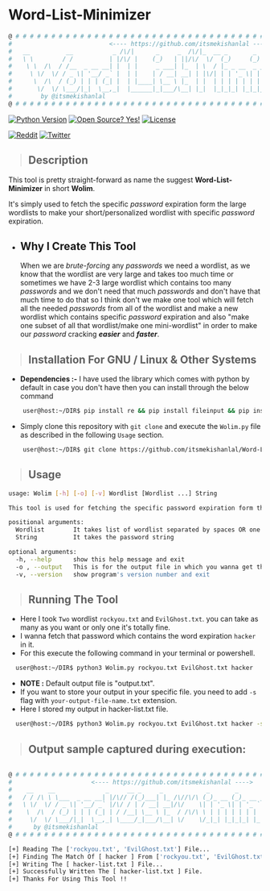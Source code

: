 # Word-List-Minimizer

```sh
@ # # # # # # # # # # # # # # # # # # # # # # # # # # # # # # # # # # # # # # # # # # # # # # # # # @
#                           <---- https://github.com/itsmekishanlal ---->                           #
#   __          __           _ /\/|      _     _  /\/|_  __ _       _           _                   #
#   \ \        / /          | |/\/ |    (_)   | ||/\/  \/  (_)     (_)         (_)                  #
#    \ \  /\  / /__  _ __ __| |  | |     _ ___| |_  | \  / |_ _ __  _ _ __ ___  _ _______ _ __      #
#     \ \/  \/ / _ \| '__/ _` |  | |    | / __| __| | |\/| | | '_ \| | '_ ` _ \| |_  / _ \ '__|     #
#      \  /\  / (_) | | | (_| |  | |____| \__ \ |_  | |  | | | | | | | | | | | | |/ /  __/ |        #
#       \/  \/ \___/|_|  \__,_|  |______|_|___/\__| |_|  |_|_|_| |_|_|_| |_| |_|_/___\___|_|        #
#        by @itsmekishanlal                                                                    v1.0 #
@ # # # # # # # # # # # # # # # # # # # # # # # # # # # # # # # # # # # # # # # # # # # # # # # # # @
```

[![Python Version](https://img.shields.io/badge/python-3.9-blue?style=for-the-badge&logo=python)](https://github.com/EONRaider/Packet-Sniffer/)
[![Open Source? Yes!](https://img.shields.io/badge/Open%20Source%3F-Yes!-green?style=for-the-badge&logo=appveyor)](https://github.com/EONRaider/Packet-Sniffer/)
[![License](https://img.shields.io/badge/license-MIT-green?style=for-the-badge)](https://github.com/EONRaider/Packet-Sniffer/blob/master/LICENSE)

[![Reddit](https://img.shields.io/reddit/user-karma/combined/itsmekishanlal?style=flat-square&logo=reddit)](https://www.reddit.com/user/itsmekishanlal)
[![Twitter](https://img.shields.io/twitter/follow/itsmekishanlal?style=flat-square&logo=twitter)](https://twitter.com/intent/follow?screen_name=itsmekishanlal)

> ## **Description**

This tool is pretty straight-forward as name the suggest **Word-List-Minimizer** in short **Wolim**.

It's simply used to fetch the specific *password* expiration form the large wordlists to
make your short/personalized wordlist with specific *password* expiration.

* ## **Why I Create This Tool**

     When we are *brute-forcing* any *passwords* we need a wordlist, as we know that the wordlist are very large and takes too much time or sometimes we have 2-3 large wordlist which contains too many *passwords* and we don't need that much *passwords* and don't have that much time to do that so I think don't we make one tool which will fetch all the needed *passwords* from all of the wordlist and make a new wordlist which contains specific *password* expiration and also "make one subset of all that wordlist/make one mini-wordlist" in order to make our *password* cracking ***easier*** and ***faster***.

> ## **Installation For GNU / Linux & Other Systems**

* **Dependencies :-** I have used the library which comes with python by default in case you don't have then you can install through the below command

```sh
    user@host:~/DIR$ pip install re && pip install fileinput && pip install argparse
```

* Simply clone this repository with `git clone` and execute the `Wolim.py`
file as described in the following `Usage` section.

```sh
    user@host:~/DIR$ git clone https://github.com/itsmekishanlal/Word-List-Minimizer.git
```

> ## **Usage**

```sh
usage: Wolim [-h] [-o] [-v] Wordlist [Wordlist ...] String

This tool is used for fetching the specific password expiration form the multiple large wordlist and make your specific password expiration wordlist for Brute-force.

positional arguments:
  Wordlist        It takes list of wordlist separated by spaces OR one wordlist
  String          It takes the password string

optional arguments:
  -h, --help      show this help message and exit
  -o , --output   This is for the output file in which you wanna get the output.
  -v, --version   show program's version number and exit
```

> ## **Running The Tool**

* Here I took `Two` wordlist `rockyou.txt` and `EvilGhost.txt`. you can take as many as you want or only one it's totally fine.
* I wanna fetch that password which contains the word expiration `hacker` in it.
* For this execute the following command in your terminal or powershell.

```sh
  user@host:~/DIR$ python3 Wolim.py rockyou.txt EvilGhost.txt hacker
```

* **NOTE :**  Default output file is "output.txt".
* If you want to store your output in your specific file. you need to add `-s` flag with `your-output-file-name.txt` extension.
* Here I stored my output in hacker-list.txt file.

```sh
  user@host:~/DIR$ python3 Wolim.py rockyou.txt EvilGhost.txt hacker -s hacker-list.txt
```

> ## **Output sample captured during execution:**

```sh

@ # # # # # # # # # # # # # # # # # # # # # # # # # # # # # # # # # # # # # # # # # # # # # # # @
#                      <---- https://github.com/itsmekishanlal ---->                            #
#    __    __              _     __ _     _            _       _           _                    #
#   / / /\ \ \___  _ __ __| |/\// /(_)___| |_ /\//\/\ (_)_ __ (_)_ __ ___ (_)_______ _ __       #
#   \ \/  \/ / _ \| '__/ _` |/\/ / | / __| __|/\/    \| | '_ \| | '_ ` _ \| |_  / _ \ '__|      #
#    \  /\  / (_) | | | (_| | / /__| \__ \ |_  / /\/\ \ | | | | | | | | | | |/ /  __/ |         #
#     \/  \/ \___/|_|  \__,_| \____/_|___/\__| \/    \/_|_| |_|_|_| |_| |_|_/___\___|_|         #
#      by @itsmekishanlal                                                                  v1.0 #
@ # # # # # # # # # # # # # # # # # # # # # # # # # # # # # # # # # # # # # # # # # # # # # # # @

[+] Reading The ['rockyou.txt', 'EvilGhost.txt'] File...
[+] Finding The Match Of [ hacker ] From ['rockyou.txt', 'EvilGhost.txt'].
[+] Writing The [ hacker-list.txt ] File...
[+] Successfully Written The [ hacker-list.txt ] File.
[+] Thanks For Using This Tool !!
```
